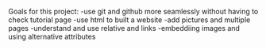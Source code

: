 Goals for this project:
-use git and github more seamlessly without having to check tutorial page
-use html to built a website
-add pictures and multiple pages
-understand and use relative and links
-embeddiing images and using alternative attributes